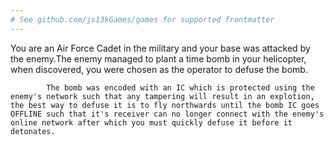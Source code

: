 ```yaml
---
# See github.com/js13kGames/games for supported frontmatter
---
```

You are an Air Force Cadet in the military and your base was attacked by the enemy.The enemy managed to plant a time bomb in your helicopter, when discovered, you were chosen as the operator to defuse the bomb.

            The bomb was encoded with an IC which is protected using the enemy's network such that any tampering will result in an explotion, the best way to defuse it is to fly northwards until the bomb IC goes OFFLINE such that it's receiver can no longer connect with the enemy's online network after which you must quickly defuse it before it detonates.
